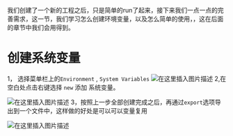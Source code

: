 我们创建了一个新的工程之后，只是简单的run了起来，接下来我们一点一点的完善需求，这一节，我们学习怎么创建环境变量，以及怎么简单的使用，，这在后面的章节中我们会用得到。

# 创建系统变量

1， 选择菜单栏上的`Environment` , `System Variables`
![在这里插入图片描述](https://img-blog.csdnimg.cn/2020102715505482.png#pic_center)
2,在空白处点击右键选择 `new` 添加 系统变量。

![在这里插入图片描述](https://img-blog.csdnimg.cn/20201027155429558.png?x-oss-process=image/watermark,type_ZmFuZ3poZW5naGVpdGk,shadow_10,text_aHR0cHM6Ly9ibG9nLmNzZG4ubmV0L3FxXzM0NDE0NTMw,size_16,color_FFFFFF,t_70#pic_center)
3，按照上一步全部创建完成之后，再通过`export`选项导出到一个文件中，这样做的好处是可以可以变量复用

![在这里插入图片描述](https://img-blog.csdnimg.cn/20201027161210189.png?x-oss-process=image/watermark,type_ZmFuZ3poZW5naGVpdGk,shadow_10,text_aHR0cHM6Ly9ibG9nLmNzZG4ubmV0L3FxXzM0NDE0NTMw,size_16,color_FFFFFF,t_70#pic_center)


